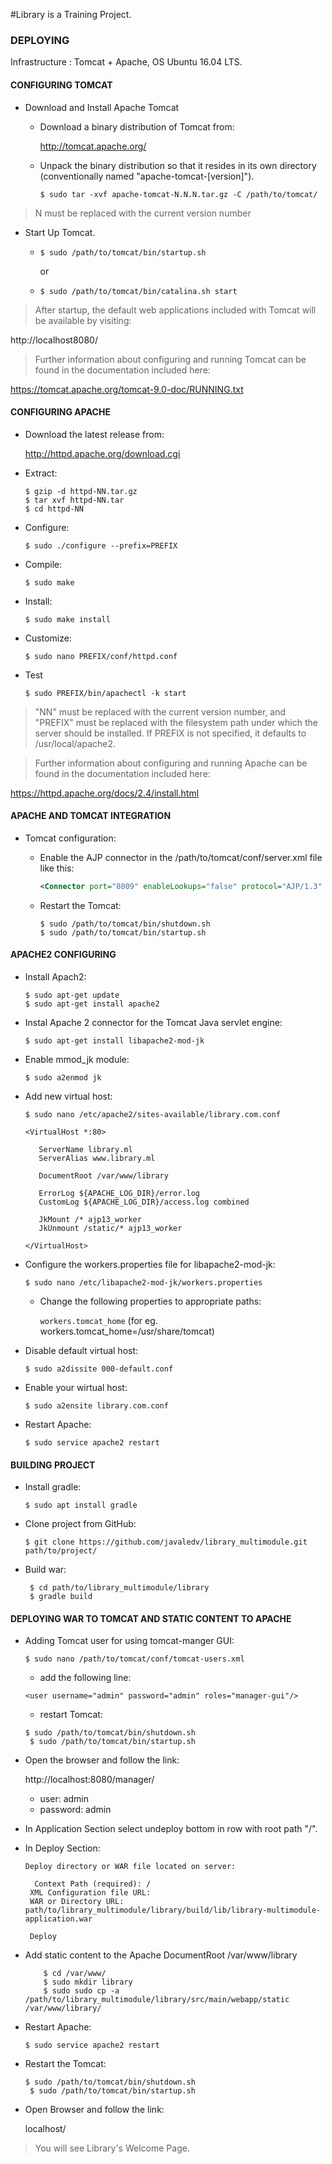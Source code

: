 #Library is a Training Project.

### DEPLOYING


Infrastructure : Tomcat + Apache, OS Ubuntu 16.04 LTS.

#### CONFIGURING TOMCAT 
	
+ Download and Install Apache Tomcat	

	+ Download a binary distribution of Tomcat from:
	
	    http://tomcat.apache.org/

	+ Unpack the binary distribution so that it resides in its own
      directory (conventionally named "apache-tomcat-[version]").

      `$ sudo tar -xvf apache-tomcat-N.N.N.tar.gz -C /path/to/tomcat/`

>N must be replaced with the current version number

* Start Up Tomcat.

	 * `$ sudo /path/to/tomcat/bin/startup.sh` 
     
       or
     * `$ sudo /path/to/tomcat/bin/catalina.sh start`

>After startup, the default web applications included with Tomcat will be
>available by visiting:

http://localhost8080/

>Further information about configuring and running Tomcat can be found in
>the documentation included here:

https://tomcat.apache.org/tomcat-9.0-doc/RUNNING.txt	
	
#### CONFIGURING APACHE 

* Download the latest release from: 

	http://httpd.apache.org/download.cgi

* Extract: 

	``` 
	$ gzip -d httpd-NN.tar.gz
	$ tar xvf httpd-NN.tar
	$ cd httpd-NN
	```

* Configure: 
	
	`$ sudo ./configure --prefix=PREFIX`
   
* Compile:
	
	`$ sudo make`

* Install:

	`$ sudo make install`

* Customize:	

	`$ sudo nano PREFIX/conf/httpd.conf`

* Test	

	`$ sudo PREFIX/bin/apachectl -k start`

>"NN" must be replaced with the current version number, and "PREFIX" must be replaced with the filesystem path under which the server should be installed. If PREFIX is not specified, it defaults to /usr/local/apache2.

>Further information about configuring and running Apache can be found in
>the documentation included here:

https://httpd.apache.org/docs/2.4/install.html
	
#### APACHE AND TOMCAT INTEGRATION


* Tomcat configuration:

    * Enable the AJP connector in the /path/to/tomcat/conf/server.xml file like this:
        
        ```xml
        <Connector port="8009" enableLookups="false" protocol="AJP/1.3" redirectPort="8443"/>
        ```
    * Restart the Tomcat:
        
        ```
        $ sudo /path/to/tomcat/bin/shutdown.sh
        $ sudo /path/to/tomcat/bin/startup.sh
        ```
		
#### APACHE2 CONFIGURING


* Install Apach2:
	
	```
	$ sudo apt-get update
	$ sudo apt-get install apache2
    ```
* Instal Apache 2 connector for the Tomcat Java servlet engine:

	`$ sudo apt-get install libapache2-mod-jk`

* Enable mmod_jk module:

	`$ sudo a2enmod jk`

* Add new virtual host:

	`$ sudo nano /etc/apache2/sites-available/library.com.conf`

   ```
   <VirtualHost *:80>
 
      ServerName library.ml
      ServerAlias www.library.ml
    
      DocumentRoot /var/www/library
    
      ErrorLog ${APACHE_LOG_DIR}/error.log
      CustomLog ${APACHE_LOG_DIR}/access.log combined
    
      JkMount /* ajp13_worker
      JkUnmount /static/* ajp13_worker
		       
   </VirtualHost>
   ```

* Configure the workers.properties file for libapache2-mod-jk: 
	
    `$ sudo nano /etc/libapache2-mod-jk/workers.properties`

  * Change the following properties to appropriate paths:
	
	`workers.tomcat_home` (for eg. workers.tomcat_home=/usr/share/tomcat)

* Disable default virtual host: 

	`$ sudo a2dissite 000-default.conf`

* Enable your wirtual host: 

	`$ sudo a2ensite library.com.conf`

* Restart Apache: 

	`$ sudo service apache2 restart`

#### BUILDING PROJECT

* Install gradle:

	`$ sudo apt install gradle`


* Clone project from GitHub: 

	`$ git clone https://github.com/javaledv/library_multimodule.git path/to/project/`
		
* Build war: 
    
    ```
	 $ cd path/to/library_multimodule/library
	 $ gradle build
    ```
			
#### DEPLOYING WAR TO TOMCAT AND STATIC CONTENT TO APACHE
                                
* Adding Tomcat user for using tomcat-manger GUI: 
	
	`$ sudo nano /path/to/tomcat/conf/tomcat-users.xml`

   * add the following line: 

    `<user username="admin" password="admin" roles="manager-gui"/>`
   
   * restart Tomcat:
   
    ```
    $ sudo /path/to/tomcat/bin/shutdown.sh
	 $ sudo /path/to/tomcat/bin/startup.sh	
    ```
* Open the browser and follow the link: 
 
     http://localhost:8080/manager/
    
   * user: admin
   * password: admin

* In Application Section select undeploy bottom in row with root path "/".

* In Deploy Section:
    
   ``` 	
   Deploy directory or WAR file located on server:
	
	 Context Path (required): /
	XML Configuration file URL:
	WAR or Directory URL: path/to/library_multimodule/library/build/lib/library-multimodule-application.war

	Deploy
   ```
* Add static content to the Apache DocumentRoot /var/www/library
    
    ```
	    $ cd /var/www/
	    $ sudo mkdir library
	    $ sudo sudo cp -a /path/to/library_multimodule/library/src/main/webapp/static /var/www/library/
    ```
* Restart Apache: 

	`$ sudo service apache2 restart`

* Restart the Tomcat:
    
    ```
    $ sudo /path/to/tomcat/bin/shutdown.sh
	 $ sudo /path/to/tomcat/bin/startup.sh
    ```
* Open Browser and follow the link:

	localhost/

>You will see Library's Welcome Page.

